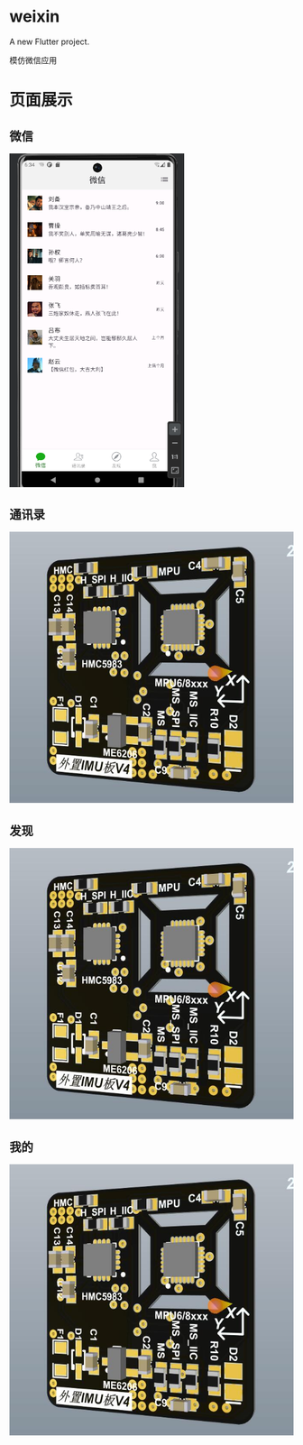 # weixin

A new Flutter project.

模仿微信应用

# 页面展示

## 微信

<img src="https://github.com/lingzipeng/weixin/blob/main/assets/pic/Snipaste_2024-03-21_14-34-19.png" width="310px">

## 通讯录

![image](https://github.com/ZhiliangMa/MPU6500-HMC5983-AK8975-BMP280-MS5611-10DOF-IMU-PCB/blob/main/img/IMU-V5-TOP.jpg)

## 发现

![image](https://github.com/ZhiliangMa/MPU6500-HMC5983-AK8975-BMP280-MS5611-10DOF-IMU-PCB/blob/main/img/IMU-V5-TOP.jpg)

## 我的

![image](https://github.com/ZhiliangMa/MPU6500-HMC5983-AK8975-BMP280-MS5611-10DOF-IMU-PCB/blob/main/img/IMU-V5-TOP.jpg)